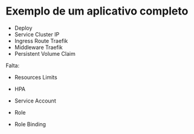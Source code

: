 # Exemplo de um aplicativo completo

- Deploy
- Service Cluster IP
- Ingress Route Traefik
- Middleware Traefik
- Persistent Volume Claim


Falta:

- Resources Limits
- HPA

- Service Account
- Role
- Role Binding

